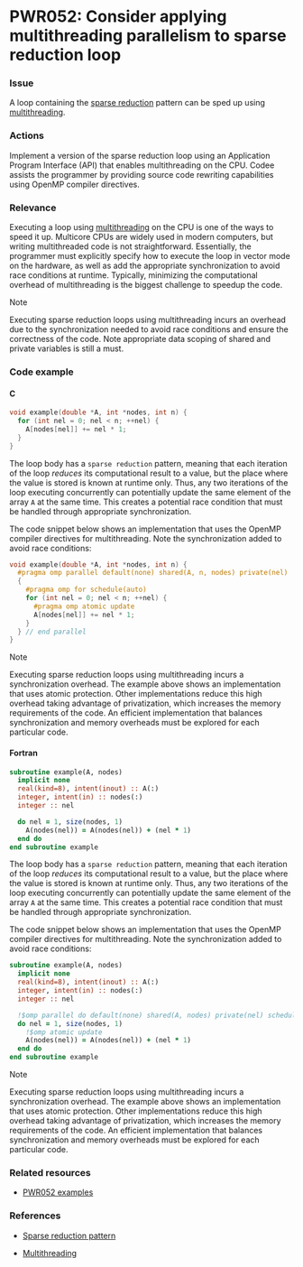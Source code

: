 # PWR052: Consider applying multithreading parallelism to sparse reduction loop

### Issue

A loop containing the
[sparse reduction](../../Glossary/Patterns-for-performance-optimization/Sparse-reduction.md)
pattern can be sped up using [multithreading](../../Glossary/Multithreading.md).

### Actions

Implement a version of the sparse reduction loop using an Application Program
Interface (API) that enables multithreading on the CPU. Codee assists the
programmer by providing source code rewriting capabilities using OpenMP compiler
directives.

### Relevance

Executing a loop using [multithreading](../../Glossary/Multithreading.md) on the CPU
is one of the ways to speed it up. Multicore CPUs are widely used in modern
computers, but writing multithreaded code is not straightforward. Essentially,
the programmer must explicitly specify how to execute the loop in vector mode on
the hardware, as well as add the appropriate synchronization to avoid race
conditions at runtime. Typically, minimizing the computational overhead of
multithreading is the biggest challenge to speedup the code.

> [!NOTE]
> Executing sparse reduction loops using multithreading incurs an overhead due to
> the synchronization needed to avoid race conditions and ensure the correctness
> of the code. Note appropriate data scoping of shared and private variables is
> still a must.

### Code example

#### C

```c
void example(double *A, int *nodes, int n) {
  for (int nel = 0; nel < n; ++nel) {
    A[nodes[nel]] += nel * 1;
  }
}
```

The loop body has a `sparse reduction` pattern, meaning that each iteration of
the loop *reduces* its computational result to a value, but the place where the
value is stored is known at runtime only. Thus, any two iterations of the loop
executing concurrently can potentially update the same element of the array `A`
at the same time. This creates a potential race condition that must be handled
through appropriate synchronization.

The code snippet below shows an implementation that uses the OpenMP compiler
directives for multithreading. Note the synchronization added to avoid race
conditions:

```c
void example(double *A, int *nodes, int n) {
  #pragma omp parallel default(none) shared(A, n, nodes) private(nel)
  {
    #pragma omp for schedule(auto)
    for (int nel = 0; nel < n; ++nel) {
      #pragma omp atomic update
      A[nodes[nel]] += nel * 1;
    }
  } // end parallel
}
```

> [!NOTE]
> Executing sparse reduction loops using multithreading incurs a synchronization
> overhead. The example above shows an implementation that uses atomic
> protection. Other implementations reduce this high overhead taking advantage of
> privatization, which increases the memory requirements of the code. An
> efficient implementation that balances synchronization and memory overheads
> must be explored for each particular code.

#### Fortran

```fortran
subroutine example(A, nodes)
  implicit none
  real(kind=8), intent(inout) :: A(:)
  integer, intent(in) :: nodes(:)
  integer :: nel

  do nel = 1, size(nodes, 1)
    A(nodes(nel)) = A(nodes(nel)) + (nel * 1)
  end do
end subroutine example
```

The loop body has a `sparse reduction` pattern, meaning that each iteration of
the loop *reduces* its computational result to a value, but the place where the
value is stored is known at runtime only. Thus, any two iterations of the loop
executing concurrently can potentially update the same element of the array `A`
at the same time. This creates a potential race condition that must be handled
through appropriate synchronization.

The code snippet below shows an implementation that uses the OpenMP compiler
directives for multithreading. Note the synchronization added to avoid race
conditions:

```fortran
subroutine example(A, nodes)
  implicit none
  real(kind=8), intent(inout) :: A(:)
  integer, intent(in) :: nodes(:)
  integer :: nel

  !$omp parallel do default(none) shared(A, nodes) private(nel) schedule(auto)
  do nel = 1, size(nodes, 1)
    !$omp atomic update
    A(nodes(nel)) = A(nodes(nel)) + (nel * 1)
  end do
end subroutine example
```

> [!NOTE]
> Executing sparse reduction loops using multithreading incurs a synchronization
> overhead. The example above shows an implementation that uses atomic
> protection. Other implementations reduce this high overhead taking advantage
> of privatization, which increases the memory requirements of the code. An
> efficient implementation that balances synchronization and memory overheads
> must be explored for each particular code.

### Related resources

* [PWR052 examples](https://github.com/codee-com/open-catalog/tree/main/Checks/PWR052/)

### References

* [Sparse reduction pattern](../../Glossary/Patterns-for-performance-optimization/Sparse-reduction.md)

* [Multithreading](../../Glossary/Multithreading.md)
